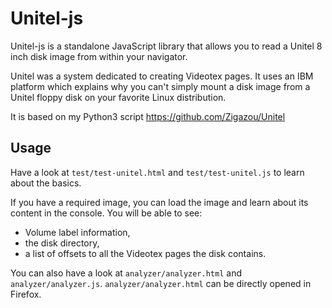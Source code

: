 Unitel-js
=========

Unitel-js is a standalone JavaScript library that allows you to read a Unitel
8 inch disk image from within your navigator.

Unitel was a system dedicated to creating Videotex pages. It uses an IBM
platform which explains why you can't simply mount a disk image from a Unitel
floppy disk on your favorite Linux distribution.

It is based on my Python3 script https://github.com/Zigazou/Unitel

Usage
-----

Have a look at `test/test-unitel.html` and `test/test-unitel.js` to learn about
the basics.

If you have a required image, you can load the image and learn about its content
in the console. You will be able to see:

- Volume label information,
- the disk directory,
- a list of offsets to all the Videotex pages the disk contains.

You can also have a look at `analyzer/analyzer.html` and `analyzer/analyzer.js`.
`analyzer/analyzer.html` can be directly opened in Firefox.